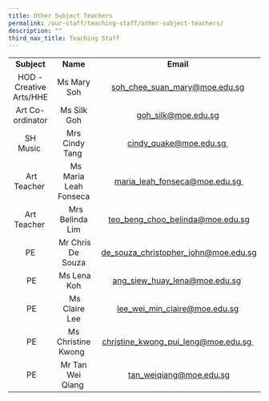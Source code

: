 ```yaml
---
title: Other Subject Teachers
permalink: /our-staff/teaching-staff/other-subject-teachers/
description: ""
third_nav_title: Teaching Staff
---
```

<table>
<tbody>
<tr>
<td style="text-align: center;"><b>Subject</b>
</td>
<td style="text-align: center;"><b>Name</b>
</td>
<td style="text-align: center;"><b>Email</b>
</td>
</tr>
<tr>
<td style="text-align: center;">HOD - Creative Arts/HHE<br>
</td>
<td style="text-align: center;">Ms Mary Soh<br>
</td>
<td style="text-align: center;"><a href="mailto:soh_chee_suan_mary@moe.edu.sg" target="">soh_chee_suan_mary@moe.edu.sg</a><br>
</td>
</tr>
<tr>
<td style="text-align: center;">Art Co-ordinator</td>
<td style="text-align: center;">Ms Silk Goh</td>
<td style="text-align: center;"><a href="mailto:goh_silk@moe.edu.sg" target="">goh_silk@moe.edu.sg</a></td>
</tr>
<tr>
<td style="text-align: center;">SH Music&nbsp;</td>
<td style="text-align: center;">Mrs Cindy Tang&nbsp;
</td>
<td style="text-align: center;"><a href="mailto:cindy_quake@moe.edu.sg" target="">cindy_quake@moe.edu.sg&nbsp;</a>
</td>
</tr><tr><td style="text-align: center;">&nbsp;Art Teacher&nbsp;</td><td style="text-align: center;">&nbsp;&nbsp;Ms Maria Leah Fonseca</td><td style="text-align: center;">&nbsp;<a href="mailto:maria_leah_fonseca@moe.edu.sg" target="">maria_leah_fonseca@moe.edu.sg&nbsp;</a></td></tr>
<tr>
<td style="text-align: center;">Art Teacher&nbsp;
</td>
<td style="text-align: center;">&nbsp;&nbsp;Mrs Belinda Lim
</td>
<td style="text-align: center;">&nbsp;<a href="mailto:teo_beng_choo_belinda@moe.edu.sg" target="">teo_beng_choo_belinda@moe.edu.sg</a>
</td>
</tr>

<tr>
<td style="text-align: center;">&nbsp;PE&nbsp;
</td>
<td style="text-align: center;">&nbsp;Mr Chris De Souza
</td>
<td style="text-align: center;">&nbsp;<a href="mailto:de_souza_christopher_john@moe.edu.sg" target="">de_souza_christopher_john@moe.edu.sg</a>
</td>
</tr>

<tr>
<td style="text-align: center;">&nbsp;PE
</td>
<td style="text-align: center;">&nbsp;Ms Lena Koh
</td>
<td style="text-align: center;"><a href="mailto:ang_siew_huay_lena@moe.edu.sg" target="">ang_siew_huay_lena@moe.edu.sg</a>&nbsp;
</td>
</tr>
<tr>
<td style="text-align: center;">&nbsp;PE
</td>
<td style="text-align: center;">&nbsp;Ms Claire Lee</td>
<td style="text-align: center;"><a href="mailto:lee_wei_min_claire@moe.edu.sg" target="">lee_wei_min_claire@moe.edu.sg</a></td>
</tr><tr><td style="text-align: center;">&nbsp;PE</td><td style="text-align: center;">Ms Christine Kwong&nbsp;&nbsp;</td><td style="text-align: center;"><a href="mailto:christine_kwong_pui_leng@moe.edu.sg" target="">christine_kwong_pui_leng@moe.edu.sg&nbsp;</a></td></tr><tr><td style="text-align: center;">&nbsp;PE</td><td style="text-align: center;">Mr Tan Wei Qiang&nbsp;</td><td style="text-align: center;">&nbsp;<a href="mailto:tan_weiqiang@moe.edu.sg" target="">tan_weiqiang@moe.edu.sg</a></td></tr>
</tbody>
</table>